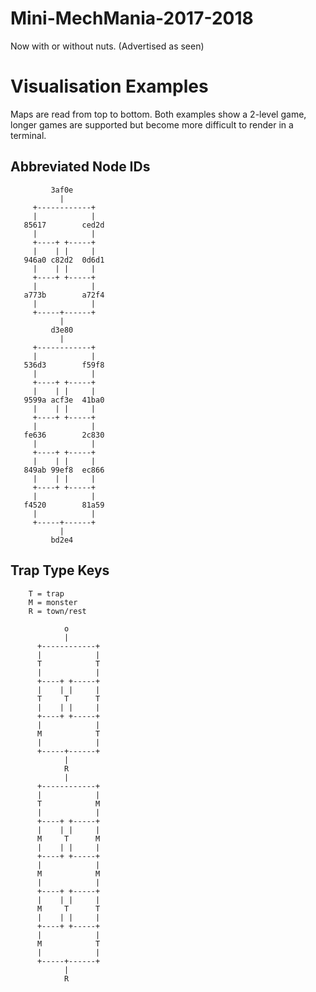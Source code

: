 # Mini-MechMania-2017-2018
Now with or without nuts. (Advertised as seen)



# Visualisation Examples
Maps are read from top to bottom. Both examples show a 2-level game, longer games are supported but become more difficult to render in a terminal.

## Abbreviated Node IDs
             3af0e      
               |
         +------------+
         |            |
       85617        ced2d
         |            |
         +----+ +-----+
         |    | |     |
       946a0 c82d2  0d6d1
         |    | |     |
         +----+ +-----+
         |            |
       a773b        a72f4
         |            |
         +-----+------+
               |       
             d3e80      
               |
         +------------+
         |            |
       536d3        f59f8
         |            |
         +----+ +-----+
         |    | |     |
       9599a acf3e  41ba0
         |    | |     |
         +----+ +-----+
         |            |
       fe636        2c830
         |            |
         +----+ +-----+
         |    | |     |
       849ab 99ef8  ec866
         |    | |     |
         +----+ +-----+
         |            |
       f4520        81a59
         |            |
         +-----+------+
               |       
             bd2e4      


## Trap Type Keys
        T = trap
        M = monster
        R = town/rest
        
                o        
                |
          +------------+
          |            |
          T            T  
          |            |
          +----+ +-----+
          |    | |     |
          T     T      T  
          |    | |     |
          +----+ +-----+
          |            |
          M            T  
          |            |
          +-----+------+
                |       
                R        
                |
          +------------+
          |            |
          T            M  
          |            |
          +----+ +-----+
          |    | |     |
          M     T      M  
          |    | |     |
          +----+ +-----+
          |            |
          M            M  
          |            |
          +----+ +-----+
          |    | |     |
          M     T      T  
          |    | |     |
          +----+ +-----+
          |            |
          M            T  
          |            |
          +-----+------+
                |       
                R        
